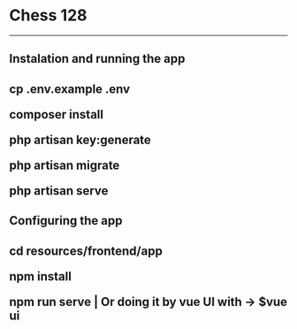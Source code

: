 <h1> Chess 128</h1>
<hr>
<h2>Instalation and running the app<h2>
<p>cp .env.example .env</p>
<p>composer install</p>
<p>php artisan key:generate</p>
<p>php artisan migrate</p>
<p>php artisan serve</p>
<h2>Configuring the app<h2>
<p>cd resources/frontend/app</p>
<p>npm install</p>
<p>npm run serve | Or doing it by vue UI with -> $vue ui</p>